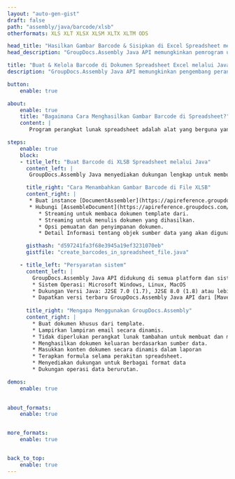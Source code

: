 ```yaml
---
layout: "auto-gen-gist"
draft: false
path: "assembly/java/barcode/xlsb"
otherformats: XLS XLT XLSX XLSM XLTX XLTM ODS 

head_title: "Hasilkan Gambar Barcode & Sisipkan di Excel Spreadsheet melalui Java API"
head_description: "GroupDocs.Assembly Java API memungkinkan pemrogram untuk menghasilkan & menambahkan gambar barcode di dalam dokumen Spreadsheet Excel (XLS, XLT, XLSX, XLSM, XLTX, XLTM & XLSB)."

title: "Buat & Kelola Barcode di Dokumen Spreadsheet Excel melalui Java API"
description: "GroupDocs.Assembly Java API memungkinkan pengembang perangkat lunak untuk menghasilkan & mengelola Barcode secara terprogram dalam dokumen Excel Spreadsheet di dalam aplikasi Java & JSP."

button:
    enable: true

about:
    enable: true
    title: "Bagaimana Cara Menghasilkan Gambar Barcode di Spreadsheet?"
    content: |
       Program perangkat lunak spreadsheet adalah alat yang berguna yang memungkinkan pengguna untuk menyimpan, menganalisis, dan melaporkan data dalam jumlah besar. GroupDocs.Assembly adalah Java API hebat yang memudahkan pengembang perangkat lunak untuk membuat, mengatur, dan mencetak gambar barcode di dalam spreadsheet Excel. Barcode adalah kode digital yang menyimpan informasi yang dapat dibaca mesin yang membawa kecepatan dan akurasi ke sistem inventaris. Dengan menggunakan GroupDocs.Assembly Java API, Anda dapat menggambar banyak gambar barcode 1D & 2D secara terprogram dengan teks yang dipersonalisasi, tampilan, dan jenis penyandian berbeda di dalam spreadsheet Microsoft Excel. API juga memudahkan pengguna untuk mengelola Barcode mereka dan tidak memerlukan perangkat lunak eksternal atau alat pihak ketiga untuk diinstal. Ini mendukung fitur seperti memodifikasi ukuran gambar Barcode, pengaturan warna latar depan dan latar belakang, menyesuaikan ukuran font, penyesuaian resolusi gambar Barcode, koreksi otomatis teks barcode dan banyak lagi. 

steps:
    enable: true
    block:
    - title_left: "Buat Barcode di XLSB Spreadsheet melalui Java"
      content_left: |
       GroupDocs.Assembly Java menyediakan dukungan lengkap untuk membuat dan mengelola Barcode di dalam spreadsheet XLSB. Kode Java berikut menunjukkan cara membuat dan menyisipkan gambar kode batang di dalam dokumen Microsoft Excel Spreadsheet. 

      title_right: "Cara Menambahkan Gambar Barcode di File XLSB"
      content_right: |
       * Buat instance [DocumentAssembler](https://apireference.groupdocs.com/assembly/java/com.groupdocs.assembly/DocumentAssembler) 
       * Hubungi [AssembleDocument](https://apireference.groupdocs.com/assembly/java/com.groupdocs.assembly/DocumentAssembler#assembleDocument-java.io.InputStream-java.io.OutputStream-com.groupdocs.assembly.DataSourceInfo. ..-) metode dengan parameter berikut
          * Streaming untuk membaca dokumen template dari.
          * Streaming untuk menulis dokumen yang dihasilkan.
          * Opsi pemuatan dan penyimpanan dokumen.
          * Detail Informasi tentang objek sumber data yang akan digunakan. .

      gisthash: "d597241fa3f68e3945a19ef3231070eb"
      gistfile: "create_barcodes_in_spreadsheet_file.java"

    - title_left: "Persyaratan sistem"
      content_left: |
        GroupDocs.Assembly Java API didukung di semua platform dan sistem operasi utama. Itu dapat menghasilkan dokumen dalam Microsoft Word, Excel, PowerPoint, Outlook, OpenOffice & 50+ format lainnya. Untuk panduan persyaratan sistem lengkap, silakan kunjungi [persyaratan sistem](https://docs.groupdocs.com/assembly/java/system-requirements/) Sebelum menjalankan kode di bawah, pastikan Anda telah menginstal prasyarat berikut di sistem:
        * Sistem Operasi: Microsoft Windows, Linux, MacOS
        * Dukungan Versi Java: J2SE 7.0 (1.7), J2SE 8.0 (1.8) atau lebih tinggi
        * Dapatkan versi terbaru GroupDocs.Assembly Java API dari [Maven](https://mvnrepository.com/artifact/com.groupdocs/groupdocs-assembly/)
        
      title_right: "Mengapa Menggunakan GroupDocs.Assembly"
      content_right: |
        * Buat dokumen khusus dari template.
        * Lampirkan lampiran email secara dinamis.
        * Tidak diperlukan perangkat lunak tambahan untuk membuat dan mengotomatisasi dokumen.
        * Menghasilkan dokumen keluaran berdasarkan sumber data.
        * Masukkan konten dokumen secara dinamis dalam laporan
        * Terapkan formula selama perakitan spreadsheet.
        * Menyediakan dukungan untuk Berbagai format data
        * Dukungan operasi data berurutan. 

demos:
    enable: true
        

about_formats:
    enable: true


more_formats:
    enable: true


back_to_top:
    enable: true
---
```

